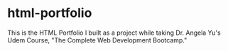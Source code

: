 # html-portfolio
This is the HTML Portfolio I built as a project while taking Dr. Angela Yu's Udem Course, "The Complete Web Development Bootcamp."
